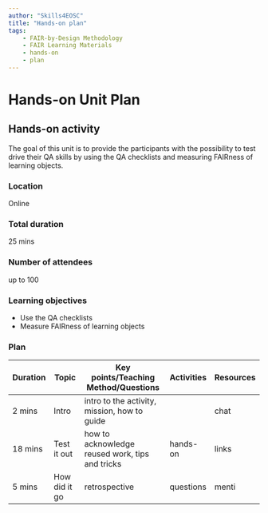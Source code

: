 ```yaml
---
author: "Skills4EOSC"
title: "Hands-on plan"
tags: 
    - FAIR-by-Design Methodology
    - FAIR Learning Materials
    - hands-on
    - plan
---
```


# Hands-on Unit Plan

## Hands-on activity

The goal of this unit is to provide the participants with the possibility to test drive their QA skills by using the QA checklists
and measuring FAIRness of learning objects.

### Location
Online

### Total duration
25 mins

### Number of attendees
up to 100

### Learning objectives
- Use the QA checklists
- Measure FAIRness of learning objects

### Plan
| Duration | Topic          | Key points/Teaching Method/Questions                 | Activities | Resources |
|----------|----------------|------------------------------------------------------|------------|-----------|
| 2 mins   | Intro          | intro to the activity, mission, how to guide         |            | chat      |
| 18 mins  | Test it out    | how to acknowledge reused work, tips and tricks      | hands-on   | links     |
| 5 mins   | How did it go  | retrospective                                        | questions  | menti     |

